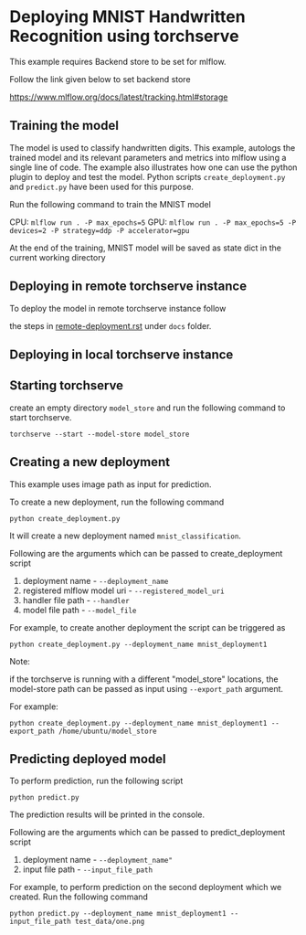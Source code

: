 # Deploying MNIST Handwritten Recognition using torchserve

This example requires Backend store to be set for mlflow.

Follow the link given below to set backend store

https://www.mlflow.org/docs/latest/tracking.html#storage

## Training the model
The model is used to classify handwritten digits.
This example, autologs the trained model and its relevant parameters and metrics into mlflow using a single line of code. 
The example also illustrates how one can use the python plugin to deploy and test the model.
Python scripts `create_deployment.py` and `predict.py` have been used for this purpose.

Run the following command to train the MNIST model

CPU: `mlflow run . -P max_epochs=5`
GPU: `mlflow run . -P max_epochs=5 -P devices=2 -P strategy=ddp -P accelerator=gpu`

At the end of the training, MNIST model will be saved as state dict in the current working directory

## Deploying in remote torchserve instance

To deploy the model in remote torchserve instance follow

the steps in [remote-deployment.rst](../../docs/remote-deployment.rst) under `docs` folder.


## Deploying in local torchserve instance

## Starting torchserve

create an empty directory `model_store` and run the following command to start torchserve.

`torchserve --start --model-store model_store`

## Creating a new deployment

This example uses image path as input for prediction.

To create a new deployment, run the following command

`python create_deployment.py`

It will create a new deployment named `mnist_classification`.

Following are the arguments which can be passed to create_deployment script

1. deployment name - `--deployment_name`
2. registered mlflow model uri - `--registered_model_uri`
3. handler file path - `--handler`
4. model file path - `--model_file`

For example, to create another deployment the script can be triggered as

`python create_deployment.py --deployment_name mnist_deployment1`

Note:

if the torchserve is running with a different "model_store" locations, the model-store path 
can be passed as input using `--export_path` argument.

For example:

`python create_deployment.py --deployment_name mnist_deployment1 --export_path /home/ubuntu/model_store`

## Predicting deployed model

To perform prediction, run the following script

`python predict.py`

The prediction results will be printed in the console. 

Following are the arguments which can be passed to predict_deployment script

1. deployment name - `--deployment_name"`
2. input file path - `--input_file_path`

For example, to perform prediction on the second deployment which we created. Run the following command

`python predict.py --deployment_name mnist_deployment1 --input_file_path test_data/one.png`
